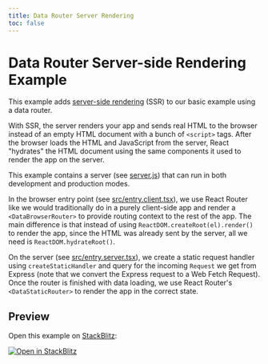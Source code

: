 ```yaml
---
title: Data Router Server Rendering
toc: false
---
```


# Data Router Server-side Rendering Example

This example adds [server-side rendering](https://reactjs.org/docs/react-dom-server.html) (SSR) to our basic example using a data router.

With SSR, the server renders your app and sends real HTML to the browser instead of an empty HTML document with a bunch of `<script>` tags. After the browser loads the HTML and JavaScript from the server, React "hydrates" the HTML document using the same components it used to render the app on the server.

This example contains a server (see [server.js](server.js)) that can run in both development and production modes.

In the browser entry point (see [src/entry.client.tsx](src/entry.client.tsx)), we use React Router like we would traditionally do in a purely client-side app and render a `<DataBrowserRouter>` to provide routing context to the rest of the app. The main difference is that instead of using `ReactDOM.createRoot(el).render()` to render the app, since the HTML was already sent by the server, all we need is `ReactDOM.hydrateRoot()`.

On the server (see [src/entry.server.tsx](src/entry.server.tsx)), we create a static request handler using `createStaticHandler` and query for the incoming `Request` we get from Express (note that we convert the Express request to a Web Fetch Request). Once the router is finished with data loading, we use React Router's `<DataStaticRouter>` to render the app in the correct state.

## Preview

Open this example on [StackBlitz](https://stackblitz.com):

[![Open in StackBlitz](https://developer.stackblitz.com/img/open_in_stackblitz.svg)](https://stackblitz.com/github/remix-run/react-router/tree/main/examples/ssr-data-router?file=src/App.tsx)
